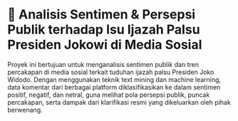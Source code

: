 # **🧠 Analisis Sentimen & Persepsi Publik terhadap Isu Ijazah Palsu Presiden Jokowi di Media Sosial**

Proyek ini bertujuan untuk menganalisis sentimen publik dan tren percakapan di media sosial terkait tuduhan ijazah palsu Presiden Joko Widodo. Dengan menggunakan teknik text mining dan machine learning, data komentar dari berbagai platform diklasifikasikan ke dalam sentimen positif, negatif, dan netral, guna melihat pola persepsi publik, puncak percakapan, serta dampak dari klarifikasi resmi yang dikeluarkan oleh pihak berwenang.
